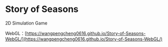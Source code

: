 # Story of Seasons

2D Simulation Game

WebGL：[https://wangpengcheng0616.github.io/Story-of-Seasons-WebGL/](https://wangpengcheng0616.github.io/Story-of-Seasons-WebGL/)
 
